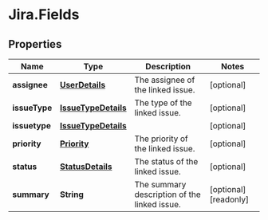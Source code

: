 # Jira.Fields

## Properties

Name | Type | Description | Notes
------------ | ------------- | ------------- | -------------
**assignee** | [**UserDetails**](UserDetails.md) | The assignee of the linked issue. | [optional] 
**issueType** | [**IssueTypeDetails**](IssueTypeDetails.md) | The type of the linked issue. | [optional] 
**issuetype** | [**IssueTypeDetails**](IssueTypeDetails.md) |  | [optional] 
**priority** | [**Priority**](Priority.md) | The priority of the linked issue. | [optional] 
**status** | [**StatusDetails**](StatusDetails.md) | The status of the linked issue. | [optional] 
**summary** | **String** | The summary description of the linked issue. | [optional] [readonly] 


